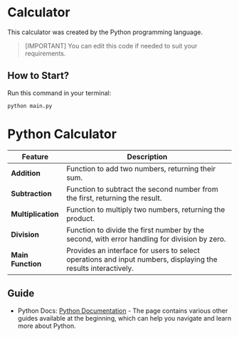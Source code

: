 # Calculator
This calculator was created by the Python programming language.

> [IMPORTANT]
> You can edit this code if needed to suit your requirements.

## How to Start?
Run this command in your terminal:
```
python main.py
```

# Python Calculator

| **Feature**     | **Description**                                                                 |
|------------------|---------------------------------------------------------------------------------|
| **Addition**    | Function to add two numbers, returning their sum.                              |
| **Subtraction** | Function to subtract the second number from the first, returning the result.  |
| **Multiplication** | Function to multiply two numbers, returning the product.                     |
| **Division**    | Function to divide the first number by the second, with error handling for division by zero. |
| **Main Function** | Provides an interface for users to select operations and input numbers, displaying the results interactively. |

## Guide
- Python Docs: [Python Documentation](https://docs.python.org/3/) - The page contains various other guides available at the beginning, which can help you navigate and learn more about Python.
